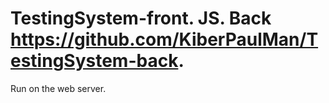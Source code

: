 # TestingSystem-front. JS. Back https://github.com/KiberPaulMan/TestingSystem-back.

Run on the web server.